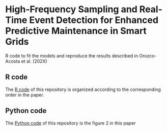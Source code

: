 # High-Frequency Sampling and Real-Time Event Detection for Enhanced Predictive Maintenance in Smart Grids
R code to fit the models and reproduce the results described in Orozco-Acosta et al. (202X)

## R code

The [R code](./rcode/) of this repository is organized according to the corresponding order in the paper.

## Python code

The [Python code](./python_code/) of this repository is the figure 2 in this paper
